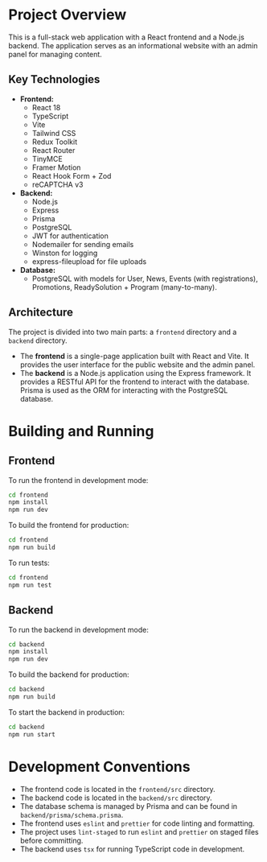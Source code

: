 # Project Overview

This is a full-stack web application with a React frontend and a Node.js backend. The application serves as an informational website with an admin panel for managing content.

## Key Technologies

*   **Frontend:**
    *   React 18
    *   TypeScript
    *   Vite
    *   Tailwind CSS
    *   Redux Toolkit
    *   React Router
    *   TinyMCE
    *   Framer Motion
    *   React Hook Form + Zod
    *   reCAPTCHA v3
*   **Backend:**
    *   Node.js
    *   Express
    *   Prisma
    *   PostgreSQL
    *   JWT for authentication
    *   Nodemailer for sending emails
    *   Winston for logging
    *   express-fileupload for file uploads
*   **Database:**
    *   PostgreSQL with models for User, News, Events (with registrations), Promotions, ReadySolution + Program (many-to-many).

## Architecture

The project is divided into two main parts: a `frontend` directory and a `backend` directory.

*   The **frontend** is a single-page application built with React and Vite. It provides the user interface for the public website and the admin panel.
*   The **backend** is a Node.js application using the Express framework. It provides a RESTful API for the frontend to interact with the database. Prisma is used as the ORM for interacting with the PostgreSQL database.

# Building and Running

## Frontend

To run the frontend in development mode:

```bash
cd frontend
npm install
npm run dev
```

To build the frontend for production:

```bash
cd frontend
npm run build
```

To run tests:

```bash
cd frontend
npm run test
```

## Backend

To run the backend in development mode:

```bash
cd backend
npm install
npm run dev
```

To build the backend for production:

```bash
cd backend
npm run build
```

To start the backend in production:

```bash
cd backend
npm run start
```

# Development Conventions

*   The frontend code is located in the `frontend/src` directory.
*   The backend code is located in the `backend/src` directory.
*   The database schema is managed by Prisma and can be found in `backend/prisma/schema.prisma`.
*   The frontend uses `eslint` and `prettier` for code linting and formatting.
*   The project uses `lint-staged` to run `eslint` and `prettier` on staged files before committing.
*   The backend uses `tsx` for running TypeScript code in development.
